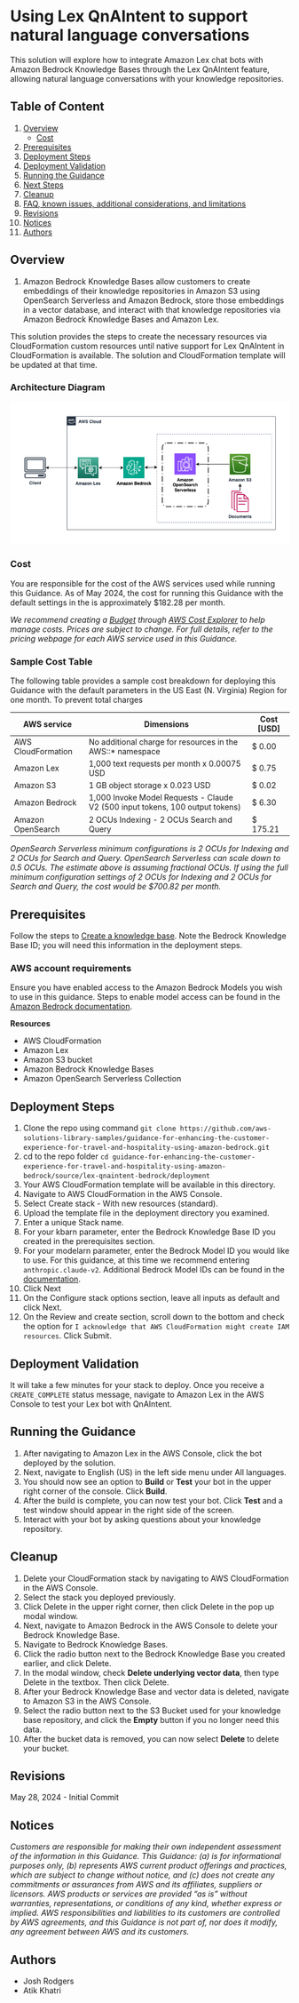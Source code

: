 # Using Lex QnAIntent to support natural language conversations

This solution will explore how to integrate Amazon Lex chat bots with Amazon Bedrock Knowledge Bases through the Lex QnAIntent feature, allowing natural language conversations with your knowledge repositories.

## Table of Content 

1. [Overview](#Overview)
    - [Cost](#Cost)
2. [Prerequisites](#Prerequisites)
3. [Deployment Steps](#deployment-steps-required)
4. [Deployment Validation](#deployment-validation-required)
5. [Running the Guidance](#running-the-guidance-required)
6. [Next Steps](#next-steps-required)
7. [Cleanup](#cleanup-required)
8. [FAQ, known issues, additional considerations, and limitations](#faq-known-issues-additional-considerations-and-limitations-optional)
9. [Revisions](#revisions-optional)
10. [Notices](#notices-optional)
11. [Authors](#authors-optional)

## Overview

1. Amazon Bedrock Knowledge Bases allow customers to create embeddings of their knowledge repositories in Amazon S3 using OpenSearch Serverless and Amazon Bedrock, store those embeddings in a vector database, and interact with that knowledge repositories via Amazon Bedrock Knowledge Bases and Amazon Lex.

This solution provides the steps to create the necessary resources via CloudFormation custom resources until native support for Lex QnAIntent in CloudFormation is available.  The solution and CloudFormation template will be updated at that time.  

### Architecture Diagram
![Diagram](./assets/lexqna.png)
 

### Cost

You are responsible for the cost of the AWS services used while running this Guidance. As of May 2024, the cost for running this Guidance with the default settings in the <us-east-1 AWS Region> is approximately $182.28 per month.

_We recommend creating a [Budget](https://docs.aws.amazon.com/cost-management/latest/userguide/budgets-managing-costs.html) through [AWS Cost Explorer](https://aws.amazon.com/aws-cost-management/aws-cost-explorer/) to help manage costs. Prices are subject to change. For full details, refer to the pricing webpage for each AWS service used in this Guidance._

### Sample Cost Table

The following table provides a sample cost breakdown for deploying this Guidance with the default parameters in the US East (N. Virginia) Region for one month.  To prevent total charges 

| AWS service  | Dimensions | Cost [USD] |
| ----------- | ------------ | ------------ |
| AWS CloudFormation | No additional charge for resources in the AWS::* namespace  | $ 0.00 |
| Amazon Lex | 1,000 text requests per month x 0.00075 USD | $ 0.75 |
| Amazon S3 | 1 GB object storage x 0.023 USD | $ 0.02 |
| Amazon Bedrock | 1,000 Invoke Model Requests - Claude V2 (500 input tokens, 100 output tokens) | $ 6.30 |
| Amazon OpenSearch | 2 OCUs Indexing - 2 OCUs Search and Query | $ 175.21 |

*OpenSearch Serverless minimum configurations is 2 OCUs for Indexing and 2 OCUs for Search and Query.  OpenSearch Serverless can scale down to 0.5 OCUs.  The estimate above is assuming fractional OCUs.  If using the full minimum configuration settings of 2 OCUs for Indexing and 2 OCUs for Search and Query, the cost would be $700.82 per month.*

## Prerequisites 

Follow the steps to [Create a knowledge base](https://docs.aws.amazon.com/bedrock/latest/userguide/knowledge-base-create.html).  Note the Bedrock Knowledge Base ID; you will need this information in the deployment steps.

### AWS account requirements

Ensure you have enabled access to the Amazon Bedrock Models you wish to use in this guidance.  Steps to enable model access can be found in the [Amazon Bedrock documentation](https://docs.aws.amazon.com/bedrock/latest/userguide/model-access.html).  

**Resources**
- AWS CloudFormation
- Amazon Lex
- Amazon S3 bucket
- Amazon Bedrock Knowledge Bases
- Amazon OpenSearch Serverless Collection

## Deployment Steps 

1. Clone the repo using command ```git clone https://github.com/aws-solutions-library-samples/guidance-for-enhancing-the-customer-experience-for-travel-and-hospitality-using-amazon-bedrock.git```
2. cd to the repo folder ```cd guidance-for-enhancing-the-customer-experience-for-travel-and-hospitality-using-amazon-bedrock/source/lex-qnaintent-bedrock/deployment```
3. Your AWS CloudFormation template will be available in this directory.  
4. Navigate to AWS CloudFormation in the AWS Console.
5. Select Create stack - With new resources (standard).
6. Upload the template file in the deployment directory you examined.
7. Enter a unique Stack name.
8. For your kbarn parameter, enter the Bedrock Knowledge Base ID you created in the prerequisites section.
9. For your modelarn parameter, enter the Bedrock Model ID you would like to use.  For this guidance, at this time we recommend entering ```anthropic.claude-v2```.  Additional Bedrock Model IDs can be found in the [documentation](https://docs.aws.amazon.com/bedrock/latest/userguide/model-ids.html).
10. Click Next
11. On the Configure stack options section, leave all inputs as default and click Next.
12. On the Review and create section, scroll down to the bottom and check the option for ```I acknowledge that AWS CloudFormation might create IAM resources```.  Click Submit.


## Deployment Validation

It will take a few minutes for your stack to deploy.  Once you receive a ```CREATE_COMPLETE``` status message, navigate to Amazon Lex in the AWS Console to test your Lex bot with QnAIntent.


## Running the Guidance 

1. After navigating to Amazon Lex in the AWS Console, click the bot deployed by the solution. 
2. Next, navigate to English (US) in the left side menu under All languages.  
3. You should now see an option to **Build** or **Test** your bot in the upper right corner of the console.  Click **Build**.
4. After the build is complete, you can now test your bot.  Click **Test** and a test window should appear in the right side of the screen. 
5. Interact with your bot by asking questions about your knowledge repository.


## Cleanup 

1. Delete your CloudFormation stack by navigating to AWS CloudFormation in the AWS Console.  
2. Select the stack you deployed previously.
3. Click Delete in the upper right corner, then click Delete in the pop up modal window.
4. Next, navigate to Amazon Bedrock in the AWS Console to delete your Bedrock Knowledge Base.
5. Navigate to Bedrock Knowledge Bases.
6. Click the radio button next to the Bedrock Knowledge Base you created earlier, and click Delete.  
7. In the modal window, check **Delete underlying vector data**, then type Delete in the textbox.  Then click Delete.
8. After your Bedrock Knowledge Base and vector data is deleted, navigate to Amazon S3 in the AWS Console.
9. Select the radio button next to the S3 Bucket used for your knowledge base repository, and click the **Empty** button if you no longer need this data.
10. After the bucket data is removed, you can now select **Delete** to delete your bucket.

## Revisions

May 28, 2024 - Initial Commit

## Notices

*Customers are responsible for making their own independent assessment of the information in this Guidance. This Guidance: (a) is for informational purposes only, (b) represents AWS current product offerings and practices, which are subject to change without notice, and (c) does not create any commitments or assurances from AWS and its affiliates, suppliers or licensors. AWS products or services are provided “as is” without warranties, representations, or conditions of any kind, whether express or implied. AWS responsibilities and liabilities to its customers are controlled by AWS agreements, and this Guidance is not part of, nor does it modify, any agreement between AWS and its customers.*


## Authors

- Josh Rodgers
- Atik Khatri
